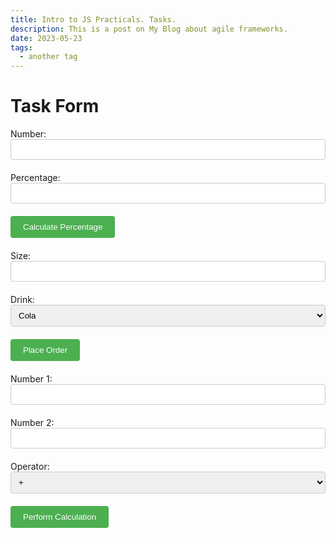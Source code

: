 ```yaml
---
title: Intro to JS Practicals. Tasks.
description: This is a post on My Blog about agile frameworks.
date: 2023-05-23
tags:
  - another tag
---
```

<!DOCTYPE html>
<html>
<head>
  <title>Task Form</title>
  <style>
    .form-group {
      margin-bottom: 20px;
    }

    .form-label {
      display: block;
      font-weight: bold;
    }

    .form-input {
      width: 100%;
      padding: 8px;
      border: 1px solid #ccc;
      border-radius: 4px;
    }

    .form-button {
      padding: 10px 20px;
      background-color: #4CAF50;
      color: white;
      border: none;
      border-radius: 4px;
      cursor: pointer;
    }
  </style>
</head>
<body>
  <h1>Task Form</h1>

  <div class="form-group">
    <label for="number">Number:</label>
    <input type="number" id="number" class="form-input" required>
  </div>

  <div class="form-group">
    <label for="percentage">Percentage:</label>
    <input type="number" id="percentage" class="form-input" required>
  </div>

  <div class="form-group">
    <button onclick="calculatePercentage()" class="form-button">Calculate Percentage</button>
  </div>

  <div class="form-group">
    <label for="size">Size:</label>
    <input type="text" id="size" class="form-input" required>
  </div>

  <div class="form-group">
    <label for="drink">Drink:</label>
    <select id="drink" class="form-input" required>
      <option value="cola">Cola</option>
      <option value="lemon">Lemonade</option>
      <option value="orange">Orangeade</option>
    </select>
  </div>

  <div class="form-group">
    <button onclick="placeOrder()" class="form-button">Place Order</button>
  </div>

  <div class="form-group">
    <label for="number1">Number 1:</label>
    <input type="number" id="number1" class="form-input" required>
  </div>

  <div class="form-group">
    <label for="number2">Number 2:</label>
    <input type="number" id="number2" class="form-input" required>
  </div>

  <div class="form-group">
    <label for="operator">Operator:</label>
    <select id="operator" class="form-input" required>
      <option value="+">+</option>
      <option value="-">-</option>
      <option value="*">*</option>
      <option value="/">/</option>
      <option value="%">%</option>
    </select>
  </div>

  <div class="form-group">
    <button onclick="performCalculation()" class="form-button">Perform Calculation</button>
  </div>

  <script>
    function calculatePercentage() {
      const number = document.getElementById('number').value;
      const percentage = document.getElementById('percentage').value;
      const result = (percentage / 100) * number;
      alert(`${percentage}% of ${number} is ${result}`);
    }

    function placeOrder() {
      const size = document.getElementById('size').value;
      const drink = document.getElementById('drink').value;
      let message;

      switch (drink) {
        case 'cola':
          message = `You have ordered a ${size} of Cola.`;

